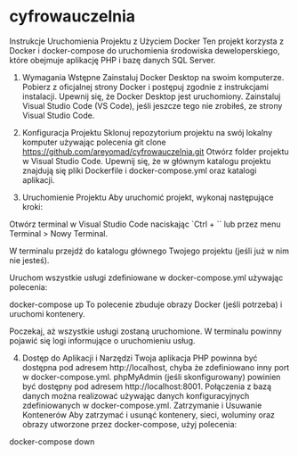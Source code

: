 # cyfrowauczelnia


Instrukcje Uruchomienia Projektu z Użyciem Docker
Ten projekt korzysta z Docker i docker-compose do uruchomienia środowiska deweloperskiego, które obejmuje aplikację PHP i bazę danych SQL Server.

1. Wymagania Wstępne
Zainstaluj Docker Desktop na swoim komputerze. Pobierz z oficjalnej strony Docker i postępuj zgodnie z instrukcjami instalacji.
Upewnij się, że Docker Desktop jest uruchomiony.
Zainstaluj Visual Studio Code (VS Code), jeśli jeszcze tego nie zrobiłeś, ze strony Visual Studio Code.

2. Konfiguracja Projektu
Sklonuj repozytorium projektu na swój lokalny komputer używając polecenia git clone https://github.com/areyomad/cyfrowauczelnia.git
Otwórz folder projektu w Visual Studio Code.
Upewnij się, że w głównym katalogu projektu znajdują się pliki Dockerfile i docker-compose.yml oraz katalogi aplikacji.

3. Uruchomienie Projektu
Aby uruchomić projekt, wykonaj następujące kroki:

Otwórz terminal w Visual Studio Code naciskając `Ctrl + `` lub przez menu Terminal > Nowy Terminal.

W terminalu przejdź do katalogu głównego Twojego projektu (jeśli już w nim nie jesteś).

Uruchom wszystkie usługi zdefiniowane w docker-compose.yml używając polecenia:

docker-compose up
To polecenie zbuduje obrazy Docker (jeśli potrzeba) i uruchomi kontenery.

Poczekaj, aż wszystkie usługi zostaną uruchomione. W terminalu powinny pojawić się logi informujące o uruchomieniu usług.

4. Dostęp do Aplikacji i Narzędzi
Twoja aplikacja PHP powinna być dostępna pod adresem http://localhost, chyba że zdefiniowano inny port w docker-compose.yml.
phpMyAdmin (jeśli skonfigurowany) powinien być dostępny pod adresem http://localhost:8001.
Połączenia z bazą danych można realizować używając danych konfiguracyjnych zdefiniowanych w docker-compose.yml.
Zatrzymanie i Usuwanie Kontenerów
Aby zatrzymać i usunąć kontenery, sieci, woluminy oraz obrazy utworzone przez docker-compose, użyj polecenia:

docker-compose down